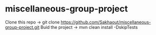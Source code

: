 # miscellaneous-group-project
Clone this repo -> git clone https://github.com/Sakhaout/miscellaneous-group-project.git
Buid the project -> mvn clean install -DskipTests
